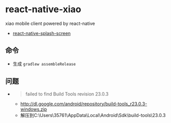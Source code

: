 # react-native-xiao
xiao mobile client powered by react-native


- [react-native-splash-screen](https://github.com/crazycodeboy/react-native-splash-screen/blob/master/README.zh.md)


## 命令
- 生成
`gradlew assembleRelease`



## 问题
- > failed to find Build Tools revision 23.0.3
    - http://dl.google.com/android/repository/build-tools_r23.0.3-windows.zip
    - 解压到C:\Users\35761\AppData\Local\Android\Sdk\build-tools\23.0.3

